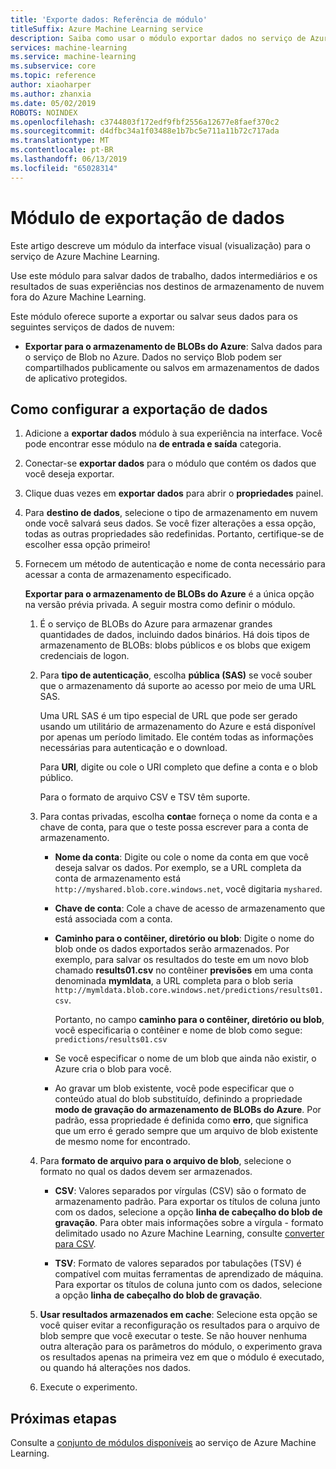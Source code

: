 ```yaml
---
title: 'Exporte dados: Referência de módulo'
titleSuffix: Azure Machine Learning service
description: Saiba como usar o módulo exportar dados no serviço de Azure Machine Learning para salvar dados de trabalho, dados intermediários e os resultados de suas experiências nos destinos de armazenamento de nuvem fora do Azure Machine Learning.
services: machine-learning
ms.service: machine-learning
ms.subservice: core
ms.topic: reference
author: xiaoharper
ms.author: zhanxia
ms.date: 05/02/2019
ROBOTS: NOINDEX
ms.openlocfilehash: c3744803f172edf9fbf2556a12677e8faef370c2
ms.sourcegitcommit: d4dfbc34a1f03488e1b7bc5e711a11b72c717ada
ms.translationtype: MT
ms.contentlocale: pt-BR
ms.lasthandoff: 06/13/2019
ms.locfileid: "65028314"
---
```

# <a name="export-data-module"></a>Módulo de exportação de dados

Este artigo descreve um módulo da interface visual (visualização) para o serviço de Azure Machine Learning.

Use este módulo para salvar dados de trabalho, dados intermediários e os resultados de suas experiências nos destinos de armazenamento de nuvem fora do Azure Machine Learning.

Este módulo oferece suporte a exportar ou salvar seus dados para os seguintes serviços de dados de nuvem:


- **Exportar para o armazenamento de BLOBs do Azure**: Salva dados para o serviço de Blob no Azure. Dados no serviço Blob podem ser compartilhados publicamente ou salvos em armazenamentos de dados de aplicativo protegidos.

  
## <a name="how-to-configure-export-data"></a>Como configurar a exportação de dados

1. Adicione a **exportar dados** módulo à sua experiência na interface. Você pode encontrar esse módulo na **de entrada e saída** categoria.

2. Conectar-se **exportar dados** para o módulo que contém os dados que você deseja exportar.

3. Clique duas vezes em **exportar dados** para abrir o **propriedades** painel.

4. Para **destino de dados**, selecione o tipo de armazenamento em nuvem onde você salvará seus dados. Se você fizer alterações a essa opção, todas as outras propriedades são redefinidas. Portanto, certifique-se de escolher essa opção primeiro!

5. Fornecem um método de autenticação e nome de conta necessário para acessar a conta de armazenamento especificado.

    **Exportar para o armazenamento de BLOBs do Azure** é a única opção na versão prévia privada. A seguir mostra como definir o módulo.
    1. É o serviço de BLOBs do Azure para armazenar grandes quantidades de dados, incluindo dados binários. Há dois tipos de armazenamento de BLOBs: blobs públicos e os blobs que exigem credenciais de logon.

    2. Para **tipo de autenticação**, escolha **pública (SAS)** se você souber que o armazenamento dá suporte ao acesso por meio de uma URL SAS.

          Uma URL SAS é um tipo especial de URL que pode ser gerado usando um utilitário de armazenamento do Azure e está disponível por apenas um período limitado.  Ele contém todas as informações necessárias para autenticação e o download.

        Para **URI**, digite ou cole o URI completo que define a conta e o blob público.

        Para o formato de arquivo CSV e TSV têm suporte.

    3. Para contas privadas, escolha **conta**e forneça o nome da conta e a chave de conta, para que o teste possa escrever para a conta de armazenamento.

         - **Nome da conta**: Digite ou cole o nome da conta em que você deseja salvar os dados. Por exemplo, se a URL completa da conta de armazenamento está `http://myshared.blob.core.windows.net`, você digitaria `myshared`.

        - **Chave de conta**: Cole a chave de acesso de armazenamento que está associada com a conta.

        -  **Caminho para o contêiner, diretório ou blob**: Digite o nome do blob onde os dados exportados serão armazenados. Por exemplo, para salvar os resultados do teste em um novo blob chamado **results01.csv** no contêiner **previsões** em uma conta denominada **mymldata**, a URL completa para o blob seria `http://mymldata.blob.core.windows.net/predictions/results01.csv`.

            Portanto, no campo **caminho para o contêiner, diretório ou blob**, você especificaria o contêiner e nome de blob como segue: `predictions/results01.csv`

        - Se você especificar o nome de um blob que ainda não existir, o Azure cria o blob para você.

       -  Ao gravar um blob existente, você pode especificar que o conteúdo atual do blob substituído, definindo a propriedade **modo de gravação do armazenamento de BLOBs do Azure**. Por padrão, essa propriedade é definida como **erro**, que significa que um erro é gerado sempre que um arquivo de blob existente de mesmo nome for encontrado.


    4. Para **formato de arquivo para o arquivo de blob**, selecione o formato no qual os dados devem ser armazenados.

        - **CSV**: Valores separados por vírgulas (CSV) são o formato de armazenamento padrão. Para exportar os títulos de coluna junto com os dados, selecione a opção **linha de cabeçalho do blob de gravação**.  Para obter mais informações sobre a vírgula - formato delimitado usado no Azure Machine Learning, consulte [converter para CSV](./convert-to-csv.md).

        - **TSV**: Formato de valores separados por tabulações (TSV) é compatível com muitas ferramentas de aprendizado de máquina. Para exportar os títulos de coluna junto com os dados, selecione a opção **linha de cabeçalho do blob de gravação**.  

 
    5. **Usar resultados armazenados em cache**: Selecione esta opção se você quiser evitar a reconfiguração os resultados para o arquivo de blob sempre que você executar o teste. Se não houver nenhuma outra alteração para os parâmetros do módulo, o experimento grava os resultados apenas na primeira vez em que o módulo é executado, ou quando há alterações nos dados.

    6. Execute o experimento.

## <a name="next-steps"></a>Próximas etapas

Consulte a [conjunto de módulos disponíveis](module-reference.md) ao serviço de Azure Machine Learning. 